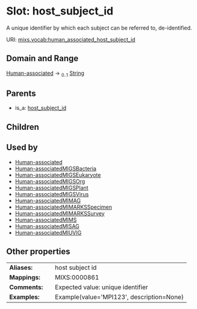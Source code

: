 
# Slot: host_subject_id


A unique identifier by which each subject can be referred to, de-identified.

URI: [mixs.vocab:human_associated_host_subject_id](https://w3id.org/mixs/vocab/human_associated_host_subject_id)


## Domain and Range

[Human-associated](Human-associated.md) &#8594;  <sub>0..1</sub> [String](types/String.md)

## Parents

 *  is_a: [host_subject_id](host_subject_id.md)

## Children


## Used by

 * [Human-associated](Human-associated.md)
 * [Human-associatedMIGSBacteria](Human-associatedMIGSBacteria.md)
 * [Human-associatedMIGSEukaryote](Human-associatedMIGSEukaryote.md)
 * [Human-associatedMIGSOrg](Human-associatedMIGSOrg.md)
 * [Human-associatedMIGSPlant](Human-associatedMIGSPlant.md)
 * [Human-associatedMIGSVirus](Human-associatedMIGSVirus.md)
 * [Human-associatedMIMAG](Human-associatedMIMAG.md)
 * [Human-associatedMIMARKSSpecimen](Human-associatedMIMARKSSpecimen.md)
 * [Human-associatedMIMARKSSurvey](Human-associatedMIMARKSSurvey.md)
 * [Human-associatedMIMS](Human-associatedMIMS.md)
 * [Human-associatedMISAG](Human-associatedMISAG.md)
 * [Human-associatedMIUVIG](Human-associatedMIUVIG.md)

## Other properties

|  |  |  |
| --- | --- | --- |
| **Aliases:** | | host subject id |
| **Mappings:** | | MIXS:0000861 |
| **Comments:** | | Expected value: unique identifier |
| **Examples:** | | Example(value='MPI123', description=None) |

